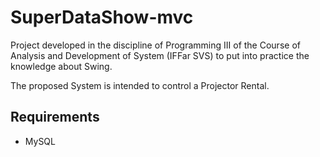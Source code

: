 # SuperDataShow-mvc
Project developed in the discipline of Programming III of the Course of Analysis and Development of System (IFFar SVS) to put into practice the knowledge about Swing.

The proposed System is intended to control a Projector Rental.

## Requirements
- MySQL
